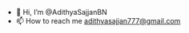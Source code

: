 - 👋 Hi, I’m @AdithyaSajjanBN
- 📫 How to reach me adithyasajjan777@gmail.com

<!---
AdithyaSajjanBN/AdithyaSajjanBN is a ✨ special ✨ repository because its `README.md` (this file) appears on your GitHub profile.
You can click the Preview link to take a look at your changes.
--->
